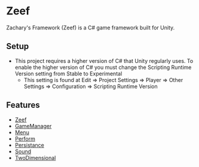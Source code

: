 # Zeef #
Zachary's Framework (Zeef) is a C# game framework built for Unity.

## Setup ##
* This project requires a higher version of C# that Unity regularly uses. To enable the higher version of C# you must change the Scripting Runtime Version setting from Stable to Experimental
  * This setting is found at Edit => Project Settings => Player => Other Settings => Configuration => Scripting Runtime Version

## Features ##

* [Zeef](https://github.com/ZachIsAGardner/Zeef/tree/master/_Zeef)
* [GameManager](https://github.com/ZachIsAGardner/Zeef/tree/master/GameManager)
* [Menu](https://github.com/ZachIsAGardner/Zeef/tree/master/Menu)
* [Perform](https://github.com/ZachIsAGardner/Zeef/tree/master/Perform)
* [Persistance](https://github.com/ZachIsAGardner/Zeef/tree/master/Persistance)
* [Sound](https://github.com/ZachIsAGardner/Zeef/tree/master/Sound)
* [TwoDimensional](https://github.com/ZachIsAGardner/Zeef/tree/master/TwoDimensional)
